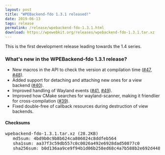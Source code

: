 ```yaml
---
layout: post
title: "WPEBackend-fdo 1.3.1 released!"
date: 2019-06-13
tags: release
permalink: /release/wpebackend-fdo-1.3.1.html
download: https://wpewebkit.org/releases/wpebackend-fdo-1.3.1.tar.xz
---
```


This is the first development release leading towards the 1.4 series.

### What's new in the WPEBackend-fdo 1.3.1 release?

- New macros in the API to check the version at compilation time ([#47](https://github.com/Igalia/WPEBackend-fdo/pull/47), [#48](https://github.com/Igalia/WPEBackend-fdo/pull/48)).
- Added support for detaching and attaching new ones for a view backend ([#40](https://github.com/Igalia/WPEBackend-fdo/pull/40)).
- Improved handling of Wayland events ([#41](https://github.com/Igalia/WPEBackend-fdo/pull/41), [#49](https://github.com/Igalia/WPEBackend-fdo/pull/49)).
- Improved how CMake searches for wayland-scanner, making it friendlier for cross-compilation ([#39](https://github.com/Igalia/WPEBackend-fdo/pull/39)).
- Fixed double-free of callback resources during destruction of view backends.

#### Checksums

<pre>
wpebackend-fdo-1.3.1.tar.xz (28.2KB)
   md5sum: 4bd9b0c9b8b624ca806024c8ddfeb564
   sha1sum: aa37f3c59db557c0c0026a492e6928dad50877c0
   sha256sum: b0d136aa9ce9f94b1d06b258ed68c4a7b588b2e692d448d9c6eedb72edf56739
</pre>
